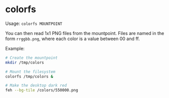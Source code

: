# colorfs

Usage: `colorfs MOUNTPOINT`

You can then read 1x1 PNG files from the mountpoint. Files are named in the form `rrggbb.png`,
where each color is a value between 00 and ff.

Example:

```sh
# Create the mountpoint
mkdir /tmp/colors

# Mount the filesystem
colorfs /tmp/colors &

# Make the desktop dark red
feh --bg-tile /colors/550000.png
```
